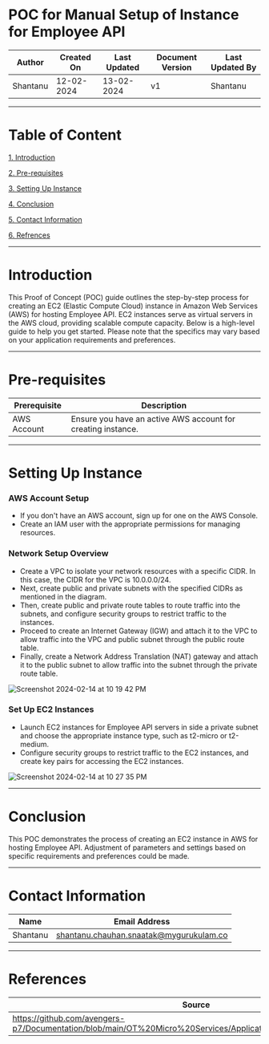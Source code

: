# POC for Manual Setup of Instance for Employee API 
| Author | Created On | Last Updated | Document Version | Last Updated By |
| ------ | ---------- | ------------ | ---------------- | --------------- |
| Shantanu | 12-02-2024 | 13-02-2024   |         v1     |     Shantanu    |
***

# Table of Content
[1. Introduction](#introduction)

[2. Pre-requisites](#pre-requisites)

[3. Setting Up Instance](#setting-up-instance)

[4. Conclusion](#conclusion)

[5. Contact Information](#contact-information)

[6. Refrences](#references)
***

# Introduction
This Proof of Concept (POC) guide outlines the step-by-step process for creating an EC2 (Elastic Compute Cloud) instance in Amazon Web Services (AWS) for hosting Employee API. EC2 instances serve as virtual servers in the AWS cloud, providing scalable compute capacity. Below is a high-level guide to help you get started. Please note that the specifics may vary based on your application requirements and preferences.
***

# Pre-requisites

| **Prerequisite**                    | **Description**                                                                                     |
|-------------------------------------|-----------------------------------------------------------------------------------------------------|
| AWS Account                         | Ensure you have an active AWS account for creating instance.                                        |

***

# Setting Up Instance
### AWS Account Setup

* If you don't have an AWS account, sign up for one on the AWS Console.
* Create an IAM user with the appropriate permissions for managing resources.

### Network Setup Overview

* Create a VPC to isolate your network resources with a specific CIDR. In this case, the CIDR for the VPC is 10.0.0.0/24.
* Next, create public and private subnets with the specified CIDRs as mentioned in the diagram.
* Then, create public and private route tables to route traffic into the subnets, and configure security groups to restrict traffic to the instances.
* Proceed to create an Internet Gateway (IGW) and attach it to the VPC to allow traffic into the VPC and public subnet through the public route table.
* Finally, create a Network Address Translation (NAT) gateway and attach it to the public subnet to allow traffic into the subnet through the private route table.

![Screenshot 2024-02-14 at 10 19 42 PM](https://github.com/avengers-p7/Documentation/assets/156056364/35f34a5a-2501-4d43-86ba-a3ae7b480411)


### Set Up EC2 Instances

* Launch EC2 instances for Employee API servers in side a private subnet and choose the appropriate instance type, such as t2-micro or t2-medium.
* Configure security groups to restrict traffic to the EC2 instances, and create key pairs for accessing the EC2 instances.

![Screenshot 2024-02-14 at 10 27 35 PM](https://github.com/avengers-p7/Documentation/assets/156056364/9dbc90bc-e8f9-4e6b-8eb1-6bd7cbc644f8)

***

# Conclusion
This POC demonstrates the process of creating an EC2 instance in AWS for hosting Employee API. Adjustment of parameters and settings based on specific requirements and preferences could be made.
***

# Contact Information
| Name | Email Address |
| ---- | ------------- |
| Shantanu  | shantanu.chauhan.snaatak@mygurukulam.co |
***

# References
| Source | Description  | 
| -------- | ------- | 
| https://github.com/avengers-p7/Documentation/blob/main/OT%20Micro%20Services/Application/Employee_API/README.md| Employee API |







